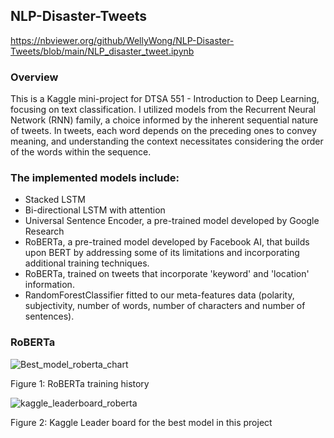 ## NLP-Disaster-Tweets
https://nbviewer.org/github/WellyWong/NLP-Disaster-Tweets/blob/main/NLP_disaster_tweet.ipynb

### Overview
This is a Kaggle mini-project for DTSA 551 - Introduction to Deep Learning, focusing on text classification. I utilized models from the Recurrent Neural Network (RNN) family, a choice informed by the inherent sequential nature of tweets. In tweets, each word depends on the preceding ones to convey meaning, and understanding the context necessitates considering the order of the words within the sequence.

### The implemented models include:
* Stacked LSTM
* Bi-directional LSTM with attention
* Universal Sentence Encoder, a pre-trained model developed by Google Research
* RoBERTa, a pre-trained model developed by Facebook AI, that builds upon BERT by addressing some of its limitations and incorporating additional training techniques.
* RoBERTa, trained on tweets that incorporate 'keyword' and 'location' information.
* RandomForestClassifier fitted to our meta-features data (polarity, subjectivity, number of words, number of characters and number of sentences).

### RoBERTa
![Best_model_roberta_chart](https://github.com/WellyWong/NLP-Disaster-Tweets/assets/70742141/abf97751-b4bf-426c-8aa7-0d212e021e07)

Figure 1: RoBERTa training history

![kaggle_leaderboard_roberta](https://github.com/WellyWong/NLP-Disaster-Tweets/assets/70742141/3ee1bc0f-a81b-4f01-b0e9-91e08d29a823)

Figure 2: Kaggle Leader board for the best model in this project
